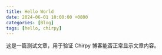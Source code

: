 ```yaml
---
title: Hello World
date: 2024-06-01 10:00:00 +0800
categories: [Blog]
tags: [hello, chirpy]
---
```


这是一篇测试文章，用于验证 Chirpy 博客能否正常显示文章内容。
